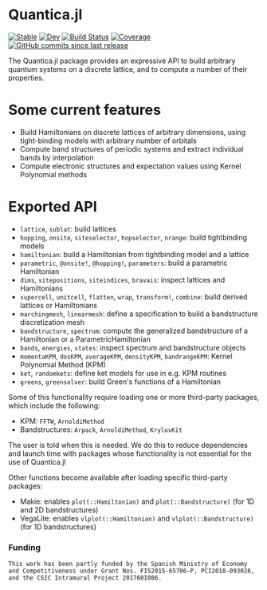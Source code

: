 # Quantica.jl

[![Stable](https://img.shields.io/badge/docs-stable-blue.svg)](https://pablosanjose.github.io/Quantica.jl/stable)
[![Dev](https://img.shields.io/badge/docs-dev-blue.svg)](https://pablosanjose.github.io/Quantica.jl/dev)
[![Build Status](https://github.com/pablosanjose/Quantica.jl/workflows/CI/badge.svg)](https://github.com/pablosanjose/Quantica.jl/actions)
[![Coverage](https://codecov.io/gh/pablosanjose/Quantica.jl/branch/master/graph/badge.svg)](https://codecov.io/gh/pablosanjose/Quantica.jl)
[![GitHub commits since last release](https://img.shields.io/github/commits-since/pablosanjose/Quantica.jl/latest?include_prereleases&sort=semver&style=social)](https://github.com/pablosanjose/Quantica.jl)

The Quantica.jl package provides an expressive API to build arbitrary quantum systems on a discrete lattice, and to compute a number of their properties.

# Some current features

- Build Hamiltonians on discrete lattices of arbitrary dimensions, using tight-binding models with arbitrary number of orbitals
- Compute band structures of periodic systems and extract individual bands by interpolation
- Compute electronic structures and expectation values using Kernel Polynomial methods

# Exported API
- `lattice`, `sublat`: build lattices
- `hopping`, `onsite`, `siteselector`, `hopselector`, `nrange`: build tightbinding models
- `hamiltonian`: build a Hamiltonian from tightbinding model and a lattice
- `parametric`, `@onsite!`, `@hopping!`, `parameters`: build a parametric Hamiltonian
- `dims`, `sitepositions`, `siteindices`, `bravais`: inspect lattices and Hamiltonians
- `supercell`, `unitcell`, `flatten`, `wrap`, `transform!`, `combine`: build derived lattices or Hamiltonians
- `marchingmesh`, `linearmesh`: define a specification to build a bandstructure discretization mesh
- `bandstructure`, `spectrum`: compute the generalized bandstructure of a Hamiltonian or a ParametricHamiltonian
- `bands`, `energies`, `states`: inspect spectrum and bandstructure objects
- `momentaKPM`, `dosKPM`, `averageKPM`, `densityKPM`, `bandrangeKPM`: Kernel Polynomial Method (KPM)
- `ket`, `randomkets`: define ket models for use in e.g. KPM routines
- `greens`, `greensolver`: build Green's functions of a Hamiltonian

Some of this functionality require loading one or more third-party packages, which include the following:
- KPM: `FFTW`, `ArnoldiMethod`
- Bandstructures: `Arpack`, `ArnoldiMethod`, `KrylovKit`

The user is told when this is needed. We do this to reduce dependencies and launch time with packages whose functionality is not essential for the use of Quantica.jl

Other functions become available after loading specific third-party packages:
- Makie: enables `plot(::Hamiltonian)` and `plot(::Bandstructure)` (for 1D and 2D bandstructures)
- VegaLite: enables `vlplot(::Hamiltonian)` and `vlplot(::Bandstructure)` (for 1D bandstructures)

### Funding

    This work has been partly funded by the Spanish Ministry of Economy and Competitiveness under Grant Nos. FIS2015-65706-P, PCI2018-093026, and the CSIC Intramural Project 201760I086.
